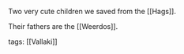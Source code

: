 Two very cute children we saved from the [[Hags]].

Their fathers are the [[Weerdos]].

tags: [[Vallaki]]